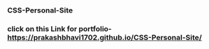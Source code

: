 ### CSS-Personal-Site<br>
### click on this Link for portfolio-https://prakashbhavi1702.github.io/CSS-Personal-Site/
